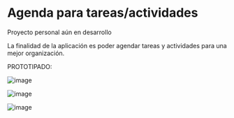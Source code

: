 # Agenda para tareas/actividades

Proyecto personal aún en desarrollo

La finalidad de la aplicación es poder agendar tareas y actividades para una mejor organización.

PROTOTIPADO:

![image](https://user-images.githubusercontent.com/82174150/215227226-0a756126-1650-4a1d-8965-de09e2bc0659.png)


![image](https://user-images.githubusercontent.com/82174150/215227250-722ec675-da41-4bb4-8da6-1a96bd37b33c.png)


![image](https://user-images.githubusercontent.com/82174150/215227273-81ca87b2-525d-4016-a5d3-0e6f0406e2d5.png)




